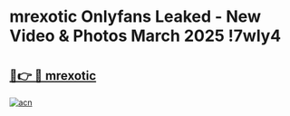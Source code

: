 # mrexotic Onlyfans Leaked - New Video & Photos March 2025 !7wly4

# <h2><a href="https://du2law.iuczelnia.edu.pl?title=mrexotic&ref=7wly4">🔗👉 🔴 mrexotic</a></h2>

[![acn](https://github.com/user-attachments/assets/0f9c940e-d8b0-45ae-aac7-cd30a18b3e1c)](https://du2law.iuczelnia.edu.pl?title=mrexotic&ref=7wly4)

